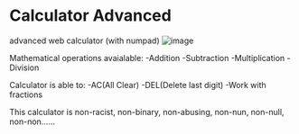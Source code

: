# Calculator Advanced
advanced web calculator (with numpad)
![image](https://user-images.githubusercontent.com/42734308/182027828-f4eb6ddb-6c6b-488f-b72e-4b965aefbdee.png)

Mathematical operations avaialable:
  -Addition
  -Subtraction
  -Multiplication
  -Division

Calculator is able to:
  -AC(All Clear)
  -DEL(Delete last digit)
  -Work with fractions

This calculator is non-racist, non-binary, non-abusing, non-nun, non-null, non-non......
